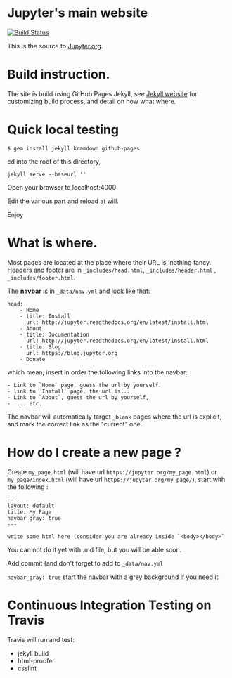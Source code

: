# Jupyter's main website

[![Build Status](https://travis-ci.org/jupyter/jupyter.github.io.svg?branch=master)](https://travis-ci.org/jupyter/jupyter.github.io)

This is the source to [Jupyter.org](http://jupyter.org/).

# Build instruction. 

The site is build using GitHub Pages Jekyll, see [Jekyll
website](http://jekyllrb.com/) for customizing build process, and detail on how
what where. 

# Quick local testing

```
$ gem install jekyll kramdown github-pages
```

cd into the root of this directory, 

```
jekyll serve --baseurl ''
```

Open your browser to localhost:4000

Edit the various part and reload at will. 

Enjoy

# What is where. 

Most pages are located at the place where their URL is, nothing fancy.  Headers
and footer are in `_includes/head.html`, `_includes/header.html` ,
`_includes/footer.html`.

The **navbar** is in `_data/nav.yml` and look like that:

```
head:
    - Home
    - title: Install
      url: http://jupyter.readthedocs.org/en/latest/install.html
    - About
    - title: Documentation
      url: http://jupyter.readthedocs.org/en/latest/install.html
    - title: Blog
      url: https://blog.jupyter.org
    - Donate
```

which mean, insert in order the following links into the navbar:

    - Link to `Home` page, guess the url by yourself. 
    - link to `Install` page, the url is...
    - Link to `About`, guess the url by yourself, 
    -  ... etc.

The navbar will automatically target `_blank` pages where the url is explicit,
and mark the correct link as the "current" one.

# How do I create a new page ?

Create `my_page.html` (will have url `https://jupyter.org/my_page.html`)
or `my_page/index.html` (will have url `https://jupyter.org/my_page/`), start with the following :

```
---
layout: default
title: My Page
navbar_gray: true
---

write some html here (consider you are already inside `<body></body>`
```

You can not do it yet with .md file, but you will be able soon.

Add commit (and don't forget to add to `_data/nav.yml`

`navbar_gray: true` start the navbar with a grey background if you need it. 

# Continuous Integration Testing on Travis

Travis will run and test:

- jekyll build
- html-proofer
- csslint

